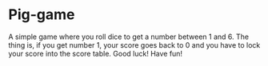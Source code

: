 # Pig-game

A simple game where you roll dice to get a number between 1 and 6. The thing is, if you get number 1, your score goes back to 0 and you have to lock your score into the score table. Good luck! Have fun!
